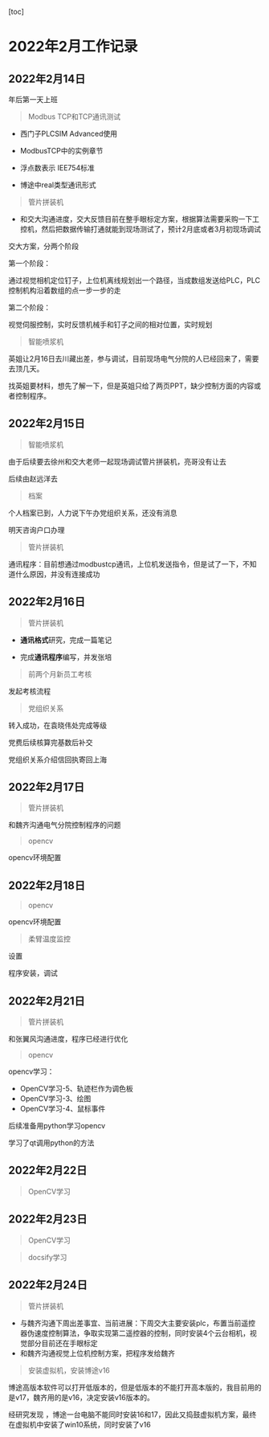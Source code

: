 [toc]

# 2022年2月工作记录

## 2022年2月14日

年后第一天上班

> Modbus TCP和TCP通讯测试

* 西门子PLCSIM Advanced使用

* ModbusTCP中的实例章节

* 浮点数表示 IEE754标准
* 博途中real类型通讯形式

> 管片拼装机

* 和交大沟通进度，交大反馈目前在整手眼标定方案，根据算法需要采购一下工控机，然后把数据传输打通就能到现场测试了，预计2月底或者3月初现场调试

交大方案，分两个阶段

第一个阶段：

通过视觉相机定位钉子，上位机离线规划出一个路径，当成数组发送给PLC，PLC控制机构沿着数组的点一步一步的走

第二个阶段：

视觉伺服控制，实时反馈机械手和钉子之间的相对位置，实时规划

> 智能喷浆机

英姐让2月16日去川藏出差，参与调试，目前现场电气分院的人已经回来了，需要去顶几天。

找英姐要材料，想先了解一下，但是英姐只给了两页PPT，缺少控制方面的内容或者控制程序。

## 2022年2月15日

> 智能喷浆机

由于后续要去徐州和交大老师一起现场调试管片拼装机，亮哥没有让去

后续由赵远洋去

> 档案

个人档案已到，人力说下午办党组织关系，还没有消息

明天咨询户口办理

> 管片拼装机

通讯程序：目前想通过modbustcp通讯，上位机发送指令，但是试了一下，不知道什么原因，并没有连接成功



## 2022年2月16日

> 管片拼装机

* **通讯格式**研究，完成一篇笔记

* 完成**通讯程序**编写，并发张培

> 前两个月新员工考核

发起考核流程

> 党组织关系

转入成功，在袁晓伟处完成等级

党费后续核算完基数后补交

党组织关系介绍信回执寄回上海

## 2022年2月17日

> 管片拼装机

和魏齐沟通电气分院控制程序的问题

> opencv

opencv环境配置



## 2022年2月18日

> opencv

opencv环境配置

> 柔臂温度监控

设置

程序安装，调试

## 2022年2月21日

> 管片拼装机

和张翼风沟通进度，程序已经进行优化

> opencv

opencv学习：

- OpenCV学习-5、轨迹栏作为调色板
- OpenCV学习-3、绘图
- OpenCV学习-4、鼠标事件

后续准备用python学习opencv

学习了qt调用python的方法

## 2022年2月22日

> OpenCV学习

## 2022年2月23日

> OpenCV学习

> docsify学习

## 2022年2月24日

> 管片拼装机

- 与魏齐沟通下周出差事宜、当前进展：下周交大主要安装plc，布置当前遥控器伪速度控制算法，争取实现第二遥控器的控制，同时安装4个云台相机，视觉部分目前还在手眼标定
- 和魏齐沟通视觉上位机控制方案，把程序发给魏齐

> 安装虚拟机，安装博途v16

博途高版本软件可以打开低版本的，但是低版本的不能打开高本版的，我目前用的是v17，魏齐用的是v16，决定安装v16版本的。

经研究发现 ，博途一台电脑不能同时安装16和17，因此又捣鼓虚拟机方案，最终在虚拟机中安装了win10系统，同时安装了v16
